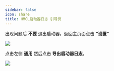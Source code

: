 ```yaml
---
sidebar: false
icon: share
title: HMCL启动器日志 引导页
---
```


出现问题后 **不要** 退出启动器，返回主页面点击 **“设置”**

<img src="/assets/image/HMCL/启动器设置.png">

点击左侧 **通用** 然后点击 **导出启动器日志**。

<img src="/assets/image/HMCL/启动器日志.png">